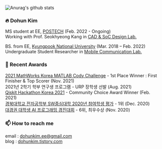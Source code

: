 
![Anurag's github stats](https://github-readme-stats.vercel.app/api?username=yh08037&show_icons=true&theme=tokyonight)

### 🔥 Dohun Kim
MS student at EE, [POSTECH](https://ee.postech.ac.kr/) (Feb. 2022 - Ongoing)<br>
Working with Prof. Seokhyeong Kang in [CAD & SoC Design Lab.](http://csdl.postech.ac.kr)<br>

BS. from EE, [Kyungpook National University](https://see.knu.ac.kr) (Mar. 2018 – Feb. 2022)<br>
Undergraduate Student Researcher in [Mobile Communication Lab.](http://mimocom.knu.ac.kr)<br>


<!--
### 🔭 I’m currently working on
Lab Project: Development of Distributed Underwater Monitoring and Control Networks<br>
 -->
<!--  
### 📖 I’m currently learning
Quantum Computing with [Qiskit](https://qiskit.org)<br>
Quantum Machine Learning with [PennyLane](https://pennylane.ai)<br> -->

### 🎉 Recent Awards
[2021 MathWorks Korea MATLAB Cody Challenge](https://www.mathworks.com/matlabcentral/cody/groups/29269) - 1st Place Winner : First Finisher & Top Scorer (Nov. 2021)<br>
2021년 2학기 학부 연구생 프로그램 - URP 장학생 선발 (Aug. 2021)<br>
[Qiskit Hackathon Korea 2021](https://github.com/yh08037/quantum-neural-network) - Community Choice Award Winner (Feb. 2021)<br>
[경북대학교 전자공학부 SW중심대학 2020년 참여학생 평가](https://github.com/knuee/sw2020/blob/main/evaluation1.md) - 1위 (Dec. 2020)<br>
[대경권 대학생 AI 프로그래밍 경진대회](https://programmers.co.kr/competitions/581/dg-univ-2020) - 6위, 최우수상 (Nov. 2020)<br>

### 📫 How to reach me
email : dohunkim.ee@gmail.com<br>
blog : [dohunkim.tistory.com](https://dohunkim.tistory.com)<br>

<!--
- 👯 I’m looking to collaborate on ...
- 🤔 I’m looking for help with ...
- 💬 Ask me about ...
- 😄 Pronouns: ...
- ⚡ Fun fact: ...
-->
